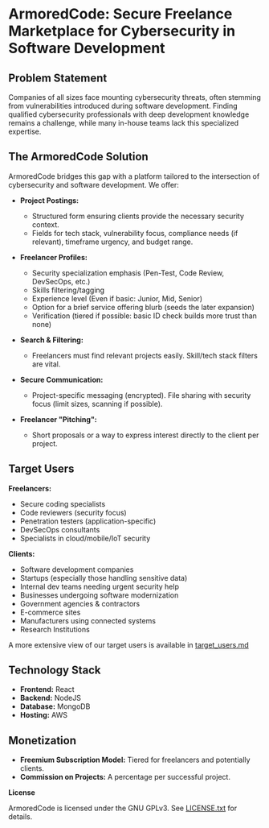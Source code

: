 # **ArmoredCode: Secure Freelance Marketplace for Cybersecurity in Software Development**

## **Problem Statement**

Companies of all sizes face mounting cybersecurity threats, often stemming from vulnerabilities introduced during software development. Finding qualified cybersecurity professionals with deep development knowledge remains a challenge, while many in-house teams lack this specialized expertise.

## **The ArmoredCode Solution**

ArmoredCode bridges this gap with a platform tailored to the intersection of cybersecurity and software development. We offer:

* **Project Postings:**
    - Structured form ensuring clients provide the necessary security context.
    - Fields for tech stack, vulnerability focus, compliance needs (if relevant), timeframe urgency, and budget range.
* **Freelancer Profiles:**
    - Security specialization emphasis (Pen-Test, Code Review, DevSecOps, etc.)
    - Skills filtering/tagging
    - Experience level (Even if basic: Junior, Mid, Senior)
    - Option for a brief service offering blurb (seeds the later expansion)
    - Verification (tiered if possible: basic ID check builds more trust than none)

* **Search & Filtering:**
    - Freelancers must find relevant projects easily. Skill/tech stack filters are vital.
* **Secure Communication:**
    - Project-specific messaging (encrypted).
    File sharing with security focus (limit sizes, scanning if possible).

* **Freelancer "Pitching":**
    - Short proposals or a way to express interest directly to the client per project.


## **Target Users**

**Freelancers:**

* Secure coding specialists
* Code reviewers (security focus)
* Penetration testers (application-specific)
* DevSecOps consultants
* Specialists in cloud/mobile/IoT security

**Clients:**

* Software development companies
* Startups (especially those handling sensitive data)
* Internal dev teams needing urgent security help
* Businesses undergoing software modernization 
* Government agencies & contractors
* E-commerce sites
* Manufacturers using connected systems 
* Research Institutions

A more extensive view of our target users is available in [target_users.md](https://github.com/lucasneiva/armoredcode/blob/main/docs/target_users.md)

## **Technology Stack**

* **Frontend:** React
* **Backend:** NodeJS
* **Database:** MongoDB
* **Hosting:** AWS

## **Monetization**

* **Freemium Subscription Model:**  Tiered for freelancers and potentially clients.
* **Commission on Projects:** A percentage per successful project.

**License**

ArmoredCode is licensed under the GNU GPLv3. See [LICENSE.txt](https://github.com/lucasneiva/armoredcode/blob/main/LICENSE) for details.

